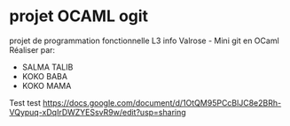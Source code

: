 # projet OCAML ogit
projet de programmation fonctionnelle L3 info Valrose - Mini git en OCaml
Réaliser par: 
 + SALMA TALIB 
 + KOKO BABA 
 + KOKO MAMA
 
 Test test
 https://docs.google.com/document/d/1OtQM95PCcBlJC8e2BRh-VQypuq-xDqIrDWZYESsvR9w/edit?usp=sharing